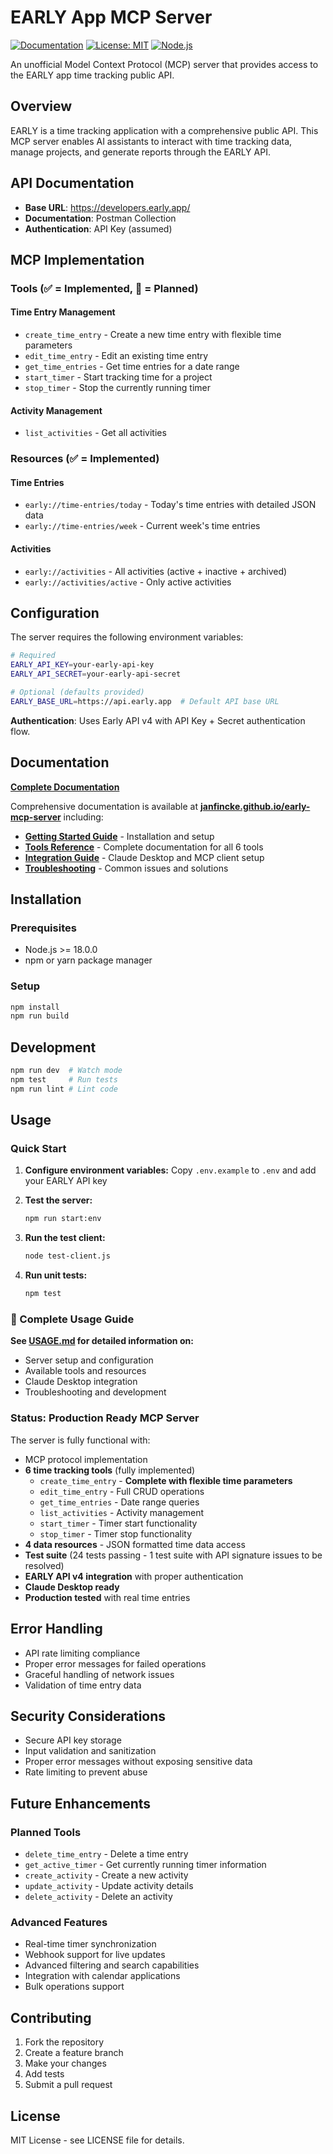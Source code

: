# EARLY App MCP Server

[![Documentation](https://img.shields.io/badge/docs-mkdocs-blue.svg)](https://janfincke.github.io/early-mcp-server/)
[![License: MIT](https://img.shields.io/badge/License-MIT-yellow.svg)](https://opensource.org/licenses/MIT)
[![Node.js](https://img.shields.io/badge/Node.js-%3E%3D18.0.0-green.svg)](https://nodejs.org/)

An unofficial Model Context Protocol (MCP) server that provides access to the EARLY app time tracking public API.

## Overview

EARLY is a time tracking application with a comprehensive public API. This MCP server enables AI assistants to interact with time tracking data, manage projects, and generate reports through the EARLY API.

## API Documentation

-   **Base URL**: https://developers.early.app/
-   **Documentation**: Postman Collection
-   **Authentication**: API Key (assumed)

## MCP Implementation

### Tools (✅ = Implemented, 🚧 = Planned)

#### Time Entry Management

-   `create_time_entry` - Create a new time entry with flexible time parameters
-   `edit_time_entry` - Edit an existing time entry
-   `get_time_entries` - Get time entries for a date range
-   `start_timer` - Start tracking time for a project
-   `stop_timer` - Stop the currently running timer

#### Activity Management

-   `list_activities` - Get all activities


### Resources (✅ = Implemented)

#### Time Entries

-   `early://time-entries/today` - Today's time entries with detailed JSON data
-   `early://time-entries/week` - Current week's time entries

#### Activities

-   `early://activities` - All activities (active + inactive + archived)
-   `early://activities/active` - Only active activities

## Configuration

The server requires the following environment variables:

```bash
# Required
EARLY_API_KEY=your-early-api-key
EARLY_API_SECRET=your-early-api-secret

# Optional (defaults provided)
EARLY_BASE_URL=https://api.early.app  # Default API base URL
```

**Authentication**: Uses Early API v4 with API Key + Secret authentication flow.

## Documentation

**[Complete Documentation](https://janfincke.github.io/early-mcp-server/)**

Comprehensive documentation is available at **[janfincke.github.io/early-mcp-server](https://janfincke.github.io/early-mcp-server/)** including:

- **[Getting Started Guide](https://janfincke.github.io/early-mcp-server/getting-started/)** - Installation and setup
- **[Tools Reference](https://janfincke.github.io/early-mcp-server/tools/)** - Complete documentation for all 6 tools
- **[Integration Guide](https://janfincke.github.io/early-mcp-server/integration/)** - Claude Desktop and MCP client setup
- **[Troubleshooting](https://janfincke.github.io/early-mcp-server/troubleshooting/)** - Common issues and solutions

## Installation

### Prerequisites
- Node.js >= 18.0.0
- npm or yarn package manager

### Setup
```bash
npm install
npm run build
```

## Development

```bash
npm run dev  # Watch mode
npm test     # Run tests
npm run lint # Lint code
```

## Usage

### Quick Start

1. **Configure environment variables:**
   Copy `.env.example` to `.env` and add your EARLY API key

2. **Test the server:**

    ```bash
    npm run start:env
    ```

3. **Run the test client:**

    ```bash
    node test-client.js
    ```

4. **Run unit tests:**
    ```bash
    npm test
    ```

### 📖 Complete Usage Guide

**See [USAGE.md](./USAGE.md) for detailed information on:**

-   Server setup and configuration
-   Available tools and resources
-   Claude Desktop integration
-   Troubleshooting and development

### Status: Production Ready MCP Server

The server is fully functional with:

-   MCP protocol implementation
-   **6 time tracking tools** (fully implemented)
    -   `create_time_entry` - **Complete with flexible time parameters**
    -   `edit_time_entry` - Full CRUD operations
    -   `get_time_entries` - Date range queries
    -   `list_activities` - Activity management
    -   `start_timer` - Timer start functionality
    -   `stop_timer` - Timer stop functionality
-   **4 data resources** - JSON formatted time data access
-   **Test suite** (24 tests passing - 1 test suite with API signature issues to be resolved)
-   **EARLY API v4 integration** with proper authentication
-   **Claude Desktop ready**
-   **Production tested** with real time entries

## Error Handling

-   API rate limiting compliance
-   Proper error messages for failed operations
-   Graceful handling of network issues
-   Validation of time entry data

## Security Considerations

-   Secure API key storage
-   Input validation and sanitization
-   Proper error messages without exposing sensitive data
-   Rate limiting to prevent abuse

## Future Enhancements

### Planned Tools
-   `delete_time_entry` - Delete a time entry
-   `get_active_timer` - Get currently running timer information
-   `create_activity` - Create a new activity
-   `update_activity` - Update activity details
-   `delete_activity` - Delete an activity

### Advanced Features
-   Real-time timer synchronization
-   Webhook support for live updates
-   Advanced filtering and search capabilities
-   Integration with calendar applications
-   Bulk operations support

## Contributing

1. Fork the repository
2. Create a feature branch
3. Make your changes
4. Add tests
5. Submit a pull request

## License

MIT License - see LICENSE file for details.
